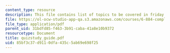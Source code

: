 ```yaml
---
content_type: resource
description: This file contains list of topics to be covered in friday's quiz.
file: https://ol-ocw-studio-app-qa.s3.amazonaws.com/courses/6-884-complex-digital-systems-spring-2005/85bf3c37d9110dfa435c5ab69e698f25_quizstudy_guide.pdf
file_type: application/pdf
parent_uid: 31bdfd85-f463-3b91-caba-41a8e10b9372
resourcetype: Document
title: quizstudy_guide.pdf
uid: 85bf3c37-d911-0dfa-435c-5ab69e698f25
---
```


